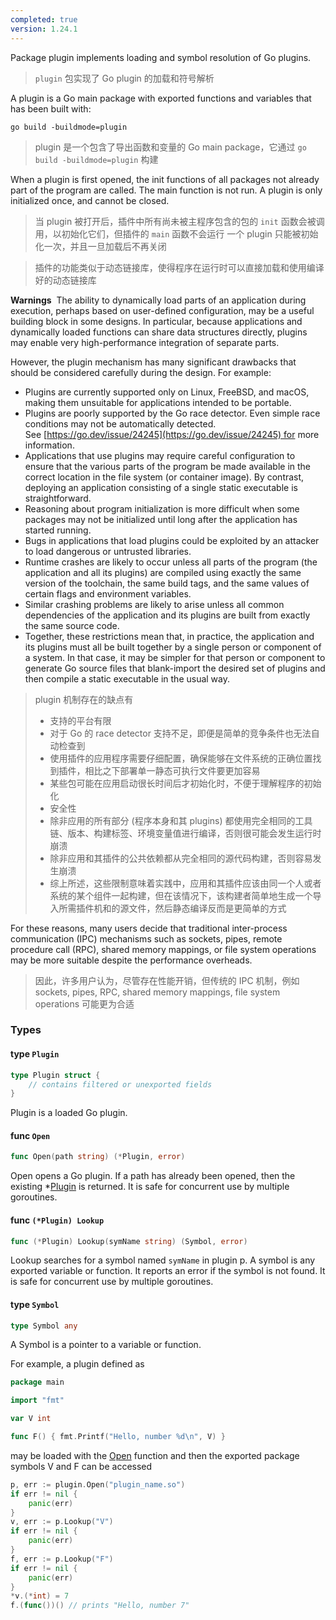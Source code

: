 ```yaml
---
completed: true
version: 1.24.1
---
```

Package plugin implements loading and symbol resolution of Go plugins.
>  `plugin` 包实现了 Go plugin 的加载和符号解析

A plugin is a Go main package with exported functions and variables that has been built with:

```
go build -buildmode=plugin
```

>  plugin 是一个包含了导出函数和变量的 Go main package，它通过 `go build -buildmode=plugin` 构建

When a plugin is first opened, the init functions of all packages not already part of the program are called. The main function is not run. A plugin is only initialized once, and cannot be closed.
>  当 plugin 被打开后，插件中所有尚未被主程序包含的包的 `init` 函数会被调用，以初始化它们，但插件的 `main` 函数不会运行
>  一个 plugin 只能被初始化一次，并且一旦加载后不再关闭

>  插件的功能类似于动态链接库，使得程序在运行时可以直接加载和使用编译好的动态链接库

**Warnings** 
The ability to dynamically load parts of an application during execution, perhaps based on user-defined configuration, may be a useful building block in some designs. In particular, because applications and dynamically loaded functions can share data structures directly, plugins may enable very high-performance integration of separate parts.

However, the plugin mechanism has many significant drawbacks that should be considered carefully during the design. For example:

- Plugins are currently supported only on Linux, FreeBSD, and macOS, making them unsuitable for applications intended to be portable.
- Plugins are poorly supported by the Go race detector. Even simple race conditions may not be automatically detected. See [https://go.dev/issue/24245](https://go.dev/issue/24245) for more information.
- Applications that use plugins may require careful configuration to ensure that the various parts of the program be made available in the correct location in the file system (or container image). By contrast, deploying an application consisting of a single static executable is straightforward.
- Reasoning about program initialization is more difficult when some packages may not be initialized until long after the application has started running.
- Bugs in applications that load plugins could be exploited by an attacker to load dangerous or untrusted libraries.
- Runtime crashes are likely to occur unless all parts of the program (the application and all its plugins) are compiled using exactly the same version of the toolchain, the same build tags, and the same values of certain flags and environment variables.
- Similar crashing problems are likely to arise unless all common dependencies of the application and its plugins are built from exactly the same source code.
- Together, these restrictions mean that, in practice, the application and its plugins must all be built together by a single person or component of a system. In that case, it may be simpler for that person or component to generate Go source files that blank-import the desired set of plugins and then compile a static executable in the usual way.

>  plugin 机制存在的缺点有
>  - 支持的平台有限
>  - 对于 Go 的 race detector 支持不足，即便是简单的竞争条件也无法自动检查到
>  - 使用插件的应用程序需要仔细配置，确保能够在文件系统的正确位置找到插件，相比之下部署单一静态可执行文件要更加容易
>  - 某些包可能在应用启动很长时间后才初始化时，不便于理解程序的初始化
>  - 安全性
>  - 除非应用的所有部分 (程序本身和其 plugins) 都使用完全相同的工具链、版本、构建标签、环境变量值进行编译，否则很可能会发生运行时崩溃
>  - 除非应用和其插件的公共依赖都从完全相同的源代码构建，否则容易发生崩溃
>  - 综上所述，这些限制意味着实践中，应用和其插件应该由同一个人或者系统的某个组件一起构建，但在该情况下，该构建者简单地生成一个导入所需插件机和的源文件，然后静态编译反而是更简单的方式

For these reasons, many users decide that traditional inter-process communication (IPC) mechanisms such as sockets, pipes, remote procedure call (RPC), shared memory mappings, or file system operations may be more suitable despite the performance overheads.
>  因此，许多用户认为，尽管存在性能开销，但传统的 IPC 机制，例如 sockets, pipes, RPC, shared memory mappings, file system operations 可能更为合适

### Types 
#### type `Plugin`

```go
type Plugin struct {
	// contains filtered or unexported fields
}
```

Plugin is a loaded Go plugin.

#### func `Open`

```go
func Open(path string) (*Plugin, error)
```

Open opens a Go plugin. If a path has already been opened, then the existing *[Plugin](https://pkg.go.dev/plugin#Plugin) is returned. It is safe for concurrent use by multiple goroutines.

#### func `(*Plugin) Lookup`

```go
func (*Plugin) Lookup(symName string) (Symbol, error)
```

Lookup searches for a symbol named `symName` in plugin p. A symbol is any exported variable or function. It reports an error if the symbol is not found. It is safe for concurrent use by multiple goroutines.

#### type `Symbol `

```go
type Symbol any
```

A Symbol is a pointer to a variable or function.

For example, a plugin defined as

```go
package main

import "fmt"

var V int

func F() { fmt.Printf("Hello, number %d\n", V) }
```

may be loaded with the [Open](https://pkg.go.dev/plugin#Open) function and then the exported package symbols V and F can be accessed

```go
p, err := plugin.Open("plugin_name.so")
if err != nil {
	panic(err)
}
v, err := p.Lookup("V")
if err != nil {
	panic(err)
}
f, err := p.Lookup("F")
if err != nil {
	panic(err)
}
*v.(*int) = 7
f.(func())() // prints "Hello, number 7"
```